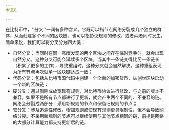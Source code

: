 ```yaml
---
术语叉

---
```

在比特币中，"分叉 "一词有多种含义。它既可以指节点网络分裂成几个独立的群体，从而创建多个不同的区块链，也可以指协议规则的修改，或者两者同时发生。简单来说，我们可以将分叉分为四大类：


- 自然分叉：当同时在同一高度发现的两个区块之间存在临时竞争时，就会出现自然分叉。这种分叉可能会延续多个区块。当其中一条链变得比另一条链长（积累了更多的工作），导致重组时，这种分叉就会自然解决。这种重组表现为所有节点再次就单一区块链达成一致；
- 代码分叉：包括从比特币源代码中创建一个全新的加密货币，从创世区块启动一个新的区块链；
- 硬分叉：通过删除或放宽现有规则，对比特币协议进行修改，与之前的版本不兼容。如果不是所有节点都进行了更新，就会产生两个不同的、不兼容的链。网络会分裂成两部分：采用新规则的节点和保留旧规则的节点；
- 软分叉：涉及追溯性修改，增加规则或使现有规则更具限制性，但不会导致网络分裂。不采用新规则的节点可以继续使用与其他节点相同的链，前提是网络的大部分计算能力都支持更新后的链。